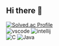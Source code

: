 ## Hi there 👋
[![Solved.ac Profile](http://mazassumnida.wtf/api/v2/generate_badge?boj=lkorewa101)](https://solved.ac/lkorewa101)
<br/>
![vscode](https://img.shields.io/badge/Visual_Studio_Code-0078D4?style=for-the-badge&logo=visual%20studio%20code&logoColor=white)
![intellij](https://img.shields.io/badge/IntelliJ_IDEA-000000.svg?style=for-the-badge&logo=intellij-idea&logoColor=white)
<br/>
<img alt="C" src ="https://img.shields.io/badge/c-#A8B9CC.svg?&style=flat-square&logo=c&logoColor=white"/>
<img alt="Java" src ="https://img.shields.io/badge/java-#66CFE3.svg?&style=flat-square&logo=java&logoColor=white"/>
<!--
**lkorewa101/lkorewa101** is a ✨ _special_ ✨ repository because its `README.md` (this file) appears on your GitHub profile.

Here are some ideas to get you started:

- 🔭 I’m currently working on ...
- 🌱 I’m currently learning ...
- 👯 I’m looking to collaborate on ...
- 🤔 I’m looking for help with ...
- 💬 Ask me about ...
- 📫 How to reach me: ...
- 😄 Pronouns: ...
- ⚡ Fun fact: ...
-->
